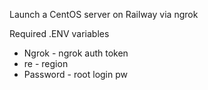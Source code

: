 Launch a CentOS server on Railway via ngrok

Required .ENV variables
- Ngrok - ngrok auth token
- re - region
- Password - root login pw
